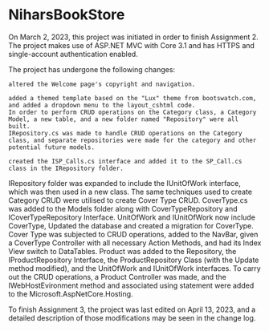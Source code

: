 # NiharsBookStore

On March 2, 2023, this project was initiated in order to finish Assignment 2. The project makes use of ASP.NET MVC with Core 3.1 and has HTTPS and single-account authentication enabled.

The project has undergone the following changes:

    altered the Welcome page's copyright and navigation.
    
    added a themed template based on the "Lux" theme from bootswatch.com, and added a dropdown menu to the layout_cshtml code.
    In order to perform CRUD operations on the Category class, a Category Model, a new table, and a new folder named "Repository" were all built.
    IRepository.cs was made to handle CRUD operations on the Category class, and separate repositories were made for the category and other potential future models.

    created the ISP_Calls.cs interface and added it to the SP_Call.cs class in the IRepository folder.
IRepository folder was expanded to include the IUnitOfWork interface, which was then used in a new class.
The same techniques used to create Category CRUD were utilised to create Cover Type CRUD. CoverType.cs was added to the Models folder along with CoverTypeRepository and ICoverTypeRepository Interface.
UnitOfWork and IUnitOfWork now include CoverType, Updated the database and created a migration for CoverType.
Cover Type was subjected to CRUD operations, added to the NavBar, given a CoverType Controller with all necessary Action Methods, and had its Index View switch to DataTables.
Product was added to the Repository, the IProductRepository Interface, the ProductRepository Class (with the Update method modified), and the UnitOfWork and IUnitOfWork interfaces.
To carry out the CRUD operations, a Product Controller was made, and the IWebHostEvironment method and associated using statement were added to the Microsoft.AspNetCore.Hosting.

To finish Assignment 3, the project was last edited on April 13, 2023, and a detailed description of those modifications may be seen in the change log.
